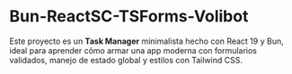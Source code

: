 # Bun-ReactSC-TSForms-Volibot
Este proyecto es un **Task Manager** minimalista hecho con React 19 y Bun, ideal para aprender cómo armar una app moderna con formularios validados, manejo de estado global y estilos con Tailwind CSS.

